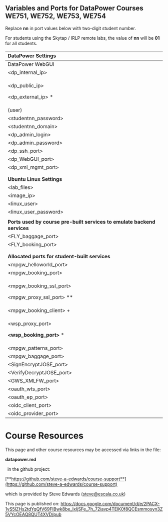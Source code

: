 ﻿## **Variables and Ports for DataPower Courses WE751, WE752, WE753, WE754** 

Replace **nn** in port values below with two-digit student number.

For students using the Skytap / IRLP remote labs, the value of **nn** will be **01** for all students.


|**DataPower Settings**|
| :- |
|DataPower WebGUI|https://192.168.0.100:9090||
|<dp\_internal\_ip>|192\.168.0.100||
|<p><dp\_public\_ip></p><p><dp\_external\_ip> \*</p>|192\.168.0.101|<p></p><p>\* this is really a typo on P5.25</p>|
|<studentnn> (user)|studentnn||
|<studentnn\_password>|studentnn|Changed on first login.|
|<studentnn\_domain>|studentnn\_domain||
|<dp\_admin\_login>|sysadmin||
|<dp\_admin\_password>|irlpsysadmin||
|<dp\_ssh\_port>|22||
|<dp\_WebGUI\_port>|9090||
|<dp\_xml\_mgmt\_port>|5550||
||||
||||
|**Ubuntu Linux Settings**||
|<lab\_files>|/usr/labfiles/dp||
|<image\_ip>|192\.168.0.1||
|<linux\_user>|localuser||
|<linux\_user\_password>|passw0rd||
||||
|**Ports used by course pre-built services to emulate backend services**||
|<FLY\_baggage\_port>|2068|Also shown in notes with 'dp' prefix.|
|<FLY\_booking\_port>|9080|Also shown in notes with 'dp' prefix.|
||	||
||vvv - PTO for student allocated ports - vvv||
|**Allocated ports for student-built services**||
|<mpgw\_helloworld\_port>|12nn7||
|<mpgw\_booking\_port>|12nn1||
|<p><mpgw\_booking\_ssl\_port></p><p><mpgw\_proxy\_ssl\_port> \*\*</p>|<p>12nn2</p><p></p>|WE751 - Alternative name used 3 times on pages 5.24, 5.25.|
|<mpgw\_booking\_client> +|12nn3|+ Need to add to list in the SOAPUI *Preferences* / *Global Properties*|
|<p><wsp\_proxy\_port></p><p>**<wsp\_booking\_port>** \*</p><p></p>|12nn5|<p>WE754 - Alternative names used on pages 2.4, 2.7, 2.14, 2.18, 2.22.</p><p>\* Value used in SOAPUI request</p><p>**17 – WSP Crypto Request**</p>|
|<mpgw\_patterns\_port>|12nn8||
|<mpgw\_baggage\_port>|12nn9||
|<SignEncryptJOSE\_port>|13nn1||
|<VerifyDecryptJOSE\_port>|13nn3||
|<GWS\_XMLFW\_port>|13nn5||
|<oauth\_wts\_port>|7nn0||
|<oauth\_ep\_port>|7nn3||
|<oidc\_client\_port>|7nn4||
|<oidc\_provider\_port>|7nn5||



# Course Resources
This page and other course resources may be accessed via links in the file:

**datapower.md**

` `in the github project:

[**https://github.com/steve-a-edwards/course-support**](https://github.com/steve-a-edwards/course-support)

which is provided by Steve Edwards (<steve@escala.co.uk>)


This page is published on: <https://docs.google.com/document/d/e/2PACX-1vS5lZHs2tdYqQfV69FIBwk8be_IxIjSFe_7h_72iavp4TElK0f8QCEsmmosyn3Z5VYcOEAQ8QUT4XVD/pub>

